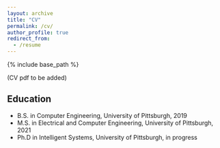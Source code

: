 ```yaml
---
layout: archive
title: "CV"
permalink: /cv/
author_profile: true
redirect_from:
  - /resume
---
```


{% include base_path %}

(CV pdf to be added)

## Education

* B.S. in Computer Engineering, University of Pittsburgh, 2019
* M.S. in Electrical and Computer Engineering, University of Pittsburgh, 2021
* Ph.D in Intelligent Systems, University of Pittsburgh, in progress 


